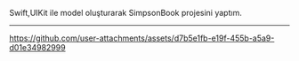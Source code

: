 Swift,UIKit ile model oluşturarak SimpsonBook projesini yaptım.

---------------------




https://github.com/user-attachments/assets/d7b5e1fb-e19f-455b-a5a9-d01e34982999

